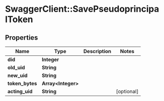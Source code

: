 # SwaggerClient::SavePseudoprincipalToken

## Properties
Name | Type | Description | Notes
------------ | ------------- | ------------- | -------------
**did** | **Integer** |  | 
**old_uid** | **String** |  | 
**new_uid** | **String** |  | 
**token_bytes** | **Array&lt;Integer&gt;** |  | 
**acting_uid** | **String** |  | [optional] 

